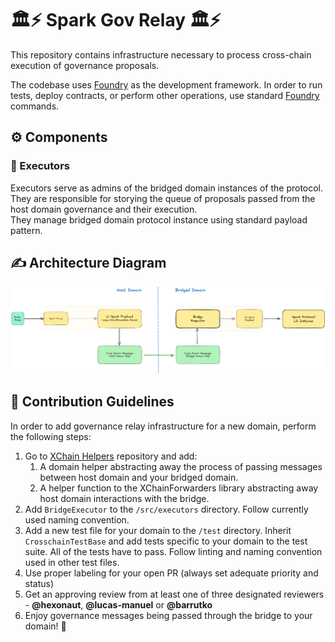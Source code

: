 # 🏛️⚡️ Spark Gov Relay 🏛️⚡️
This repository contains infrastructure necessary to process cross-chain execution of governance proposals.

The codebase uses [Foundry](https://github.com/foundry-rs/foundry) as the development framework. In order to run tests, deploy contracts, or perform other operations, use standard [Foundry](https://github.com/foundry-rs/foundry) commands.

## ⚙️ Components
### 🚦 Executors
Executors serve as admins of the bridged domain instances of the protocol. <br>They are responsible for storying the queue of proposals passed from the host domain governance and their execution. <br> They manage bridged domain protocol instance using standard payload pattern.
## ✍️ Architecture Diagram
![Architecture Diagram](/diagram.png)
## 🤝 Contribution Guidelines
In order to add governance relay infrastructure for a new domain, perform the following steps:
1. Go to [XChain Helpers](https://github.com/marsfoundation/xchain-helpers) repository and add:
    1. A domain helper abstracting away the process of passing messages between host domain and your bridged domain.
    2. A helper function to the XChainForwarders library abstracting away host domain interactions with the bridge.
2. Add `BridgeExecutor` to the `/src/executors` directory. Follow currently used naming convention.
3. Add a new test file for your domain to the `/test` directory. Inherit `CrosschainTestBase` and add tests specific to your domain to the test suite. All of the tests have to pass. Follow linting and naming convention used in other test files.
4. Use proper labeling for your open PR (always set adequate priority and status)
5. Get an approving review from at least one of three designated reviewers - **@hexonaut**, **@lucas-manuel** or **@barrutko**
6. Enjoy governance messages being passed through the bridge to your domain! 🎉
